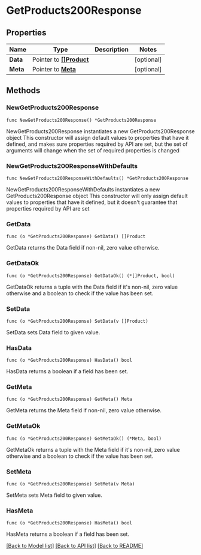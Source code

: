 # GetProducts200Response

## Properties

Name | Type | Description | Notes
------------ | ------------- | ------------- | -------------
**Data** | Pointer to [**[]Product**](Product.md) |  | [optional] 
**Meta** | Pointer to [**Meta**](Meta.md) |  | [optional] 

## Methods

### NewGetProducts200Response

`func NewGetProducts200Response() *GetProducts200Response`

NewGetProducts200Response instantiates a new GetProducts200Response object
This constructor will assign default values to properties that have it defined,
and makes sure properties required by API are set, but the set of arguments
will change when the set of required properties is changed

### NewGetProducts200ResponseWithDefaults

`func NewGetProducts200ResponseWithDefaults() *GetProducts200Response`

NewGetProducts200ResponseWithDefaults instantiates a new GetProducts200Response object
This constructor will only assign default values to properties that have it defined,
but it doesn't guarantee that properties required by API are set

### GetData

`func (o *GetProducts200Response) GetData() []Product`

GetData returns the Data field if non-nil, zero value otherwise.

### GetDataOk

`func (o *GetProducts200Response) GetDataOk() (*[]Product, bool)`

GetDataOk returns a tuple with the Data field if it's non-nil, zero value otherwise
and a boolean to check if the value has been set.

### SetData

`func (o *GetProducts200Response) SetData(v []Product)`

SetData sets Data field to given value.

### HasData

`func (o *GetProducts200Response) HasData() bool`

HasData returns a boolean if a field has been set.

### GetMeta

`func (o *GetProducts200Response) GetMeta() Meta`

GetMeta returns the Meta field if non-nil, zero value otherwise.

### GetMetaOk

`func (o *GetProducts200Response) GetMetaOk() (*Meta, bool)`

GetMetaOk returns a tuple with the Meta field if it's non-nil, zero value otherwise
and a boolean to check if the value has been set.

### SetMeta

`func (o *GetProducts200Response) SetMeta(v Meta)`

SetMeta sets Meta field to given value.

### HasMeta

`func (o *GetProducts200Response) HasMeta() bool`

HasMeta returns a boolean if a field has been set.


[[Back to Model list]](../README.md#documentation-for-models) [[Back to API list]](../README.md#documentation-for-api-endpoints) [[Back to README]](../README.md)



